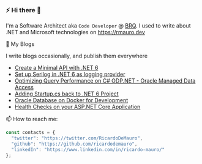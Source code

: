 ### ⚡ Hi there 👋

I'm a Software Architect aka `Code Developer` @ [BRQ](https://brq.com). I used to write about .NET and Microsoft technologies on https://rmauro.dev

💬 My Blogs

I write blogs occasionally, and publish them everywhere 

- [Create a Minimal API with .NET 6](https://rmauro.dev/create-a-minimal-api-with-dotnet-6/)
- [Set up Serilog in .NET 6 as logging provider](https://rmauro.dev/setup-serilog-in-net6-as-logging-provider/)
- [Optimizing Query Performance on C# ODP.NET - Oracle Managed Data Access](https://rmauro.dev/optmizing-data-access-with-oracle-managed-ado-net/)
- [Adding Startup.cs back to .NET 6 Project](https://rmauro.dev/adding-startup-back-to-net-6-project/)
- [Oracle Database on Docker for Development](https://rmauro.dev/oracle-database-on-docker-for-development/)
- [Health Checks on your ASP.NET Core Application](https://rmauro.dev/adding-health-checks-to-net-core-application/)

📫 How to reach me: 

```javascript
const contacts = {
  "twitter": "https://twitter.com/RicardoDeMauro",
  "github": "https://github.com/ricardodemauro",
  "linkedIn": "https://www.linkedin.com/in/ricardo-mauro/"
};
```

<!--
**anuraj/anuraj** is a ✨ _special_ ✨ repository because its `README.md` (this file) appears on your GitHub profile.

Here are some ideas to get you started:

- 🔭 I’m currently working on ...
- 🌱 I’m currently learning ...
- 👯 I’m looking to collaborate on ...
- 🤔 I’m looking for help with ...
- 💬 Ask me about ...
- 📫 How to reach me: ...
- 😄 Pronouns: ...
- ⚡ Fun fact: ...
-->
